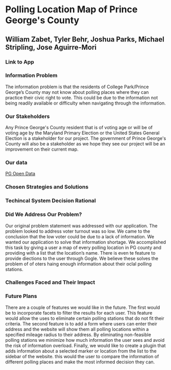 # **Polling Location Map of Prince George's County**
## **William Zabet, Tyler Behr, Joshua Parks, Michael Stripling, Jose Aguirre-Mori**
### Link to App

### Information Problem
The information problem is that the residents of College Park/Prince George’s County may not know about polling places where they can practice their civic right to vote. This could be due to the information not being readily available or difficulty when navigating through the information.
### Our Stakeholders
Any Prince George's County resident that is of voting age or will be of voting age by the Maryland Primary Election or the United States General Election is a stakeholder for our project. The government of Prince George's County will also be a stakeholder as we hope they see our project will be an improvement on their current map. 

### Our data
[PG Open Data](https://data.princegeorgescountymd.gov/Government/Polling-Places/e2wd-vu2n)
### Chosen Strategies and Solutions

### Techincal System Decision Rational

### Did We Address Our Problem?
Our original problem statement was addressed with our application. The problem looked to address voter turnout was so low. We came to the conclusion that the low voter could be due to a lack of information. We wanted our application to solve that information shortage.  We accomplished this task by giving a user a map of every polling location in PG county and providing with a list that the location’s name. There is even te feature to provide diections to the user through Gogle. We believe these solves the problem of of oters haing enough information about their oclal polling stations.

### Challenges Faced and Their Impact

### Future Plans
There are a couple of features we would like in the future. The first would be to incorporate facets to filter the results for each user. This feature would allow the uses to eliminate certain polling stations that do not fit their criteria. The second feature is to add a form where users can enter their address and the website will show them all polling locations within a specified mileage radius to their address. By eliminating non-feasible polling stations we minimize how much information the user sees and avoid the risk of information overload. Finally, we would like to create a plugin that adds information about a selected marker or location from the list to the sidebar of the website. this would the user to compare the information of different polling places and make the most informed decision they can.
